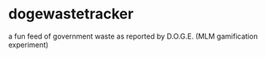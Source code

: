 # dogewastetracker
a fun feed of government waste as reported by D.O.G.E. (MLM gamification experiment)
